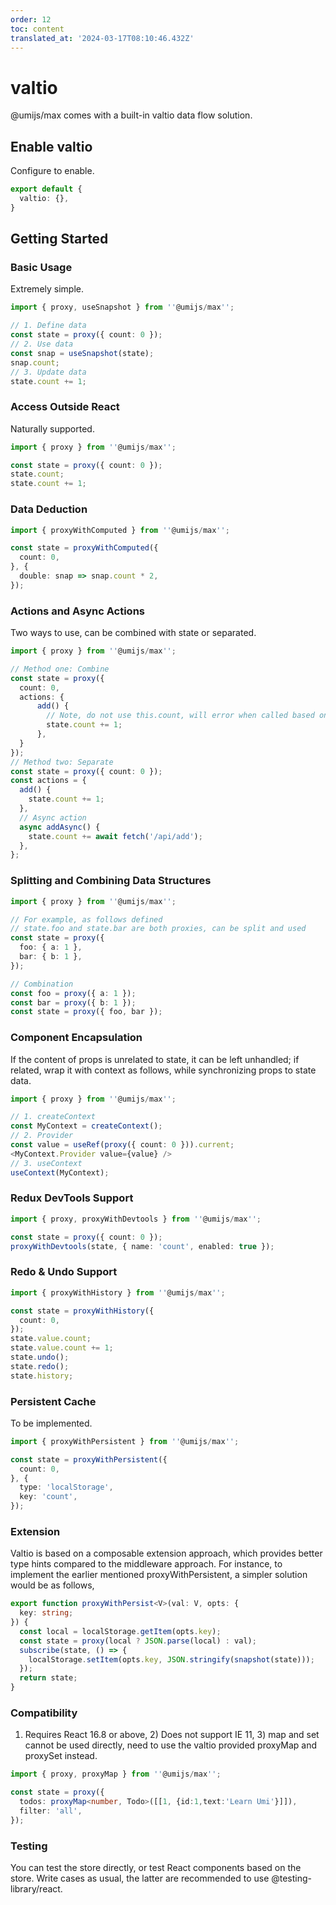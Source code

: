 ```yaml
---
order: 12
toc: content
translated_at: '2024-03-17T08:10:46.432Z'
---
```


# valtio

@umijs/max comes with a built-in valtio data flow solution.

## Enable valtio

Configure to enable.

```ts
export default {
  valtio: {},
}
```

## Getting Started

### Basic Usage

Extremely simple.

```ts
import { proxy, useSnapshot } from ''@umijs/max'';

// 1. Define data
const state = proxy({ count: 0 });
// 2. Use data
const snap = useSnapshot(state);
snap.count;
// 3. Update data
state.count += 1;
```

### Access Outside React

Naturally supported.

```ts
import { proxy } from ''@umijs/max'';

const state = proxy({ count: 0 });
state.count;
state.count += 1;
```

### Data Deduction

```ts
import { proxyWithComputed } from ''@umijs/max'';

const state = proxyWithComputed({
  count: 0,
}, {
  double: snap => snap.count * 2,
});
```

### Actions and Async Actions

Two ways to use, can be combined with state or separated.

```ts
import { proxy } from ''@umijs/max'';

// Method one: Combine
const state = proxy({
  count: 0,
  actions: {
	  add() {
	    // Note, do not use this.count, will error when called based on snap
	    state.count += 1;
	  },
  }
});
// Method two: Separate
const state = proxy({ count: 0 });
const actions = {
  add() {
    state.count += 1;
  },
  // Async action
  async addAsync() {
    state.count += await fetch('/api/add');
  },
};
```

### Splitting and Combining Data Structures

```ts
import { proxy } from ''@umijs/max'';

// For example, as follows defined
// state.foo and state.bar are both proxies, can be split and used
const state = proxy({
  foo: { a: 1 },
  bar: { b: 1 },
});

// Combination
const foo = proxy({ a: 1 });
const bar = proxy({ b: 1 });
const state = proxy({ foo, bar });
```

### Component Encapsulation

If the content of props is unrelated to state, it can be left unhandled; if related, wrap it with context as follows, while synchronizing props to state data.

```ts
import { proxy } from ''@umijs/max'';

// 1. createContext
const MyContext = createContext();
// 2. Provider
const value = useRef(proxy({ count: 0 })).current;
<MyContext.Provider value={value} />
// 3. useContext
useContext(MyContext);
```

### Redux DevTools Support

```ts
import { proxy, proxyWithDevtools } from ''@umijs/max'';

const state = proxy({ count: 0 });
proxyWithDevtools(state, { name: 'count', enabled: true });
```

### Redo & Undo Support

```ts
import { proxyWithHistory } from ''@umijs/max'';

const state = proxyWithHistory({
  count: 0,
});
state.value.count;
state.value.count += 1;
state.undo();
state.redo();
state.history;
```

### Persistent Cache

To be implemented.

```ts
import { proxyWithPersistent } from ''@umijs/max'';

const state = proxyWithPersistent({
  count: 0,
}, {
  type: 'localStorage',
  key: 'count',
});
```

### Extension

Valtio is based on a composable extension approach, which provides better type hints compared to the middleware approach. For instance, to implement the earlier mentioned proxyWithPersistent, a simpler solution would be as follows,

```ts
export function proxyWithPersist<V>(val: V, opts: {  
  key: string;  
}) {  
  const local = localStorage.getItem(opts.key);  
  const state = proxy(local ? JSON.parse(local) : val);  
  subscribe(state, () => {  
    localStorage.setItem(opts.key, JSON.stringify(snapshot(state)));  
  });
  return state;  
}
```

### Compatibility

1) Requires React 16.8 or above, 2) Does not support IE 11, 3) map and set cannot be used directly, need to use the valtio provided proxyMap and proxySet instead.

```ts
import { proxy, proxyMap } from ''@umijs/max'';

const state = proxy({
  todos: proxyMap<number, Todo>([[1, {id:1,text:'Learn Umi'}]]),
  filter: 'all',
});
```

### Testing

You can test the store directly, or test React components based on the store. Write cases as usual, the latter are recommended to use @testing-library/react.
